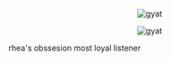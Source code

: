 <p align="center">
  <img src="https://i.pinimg.com/736x/d0/3b/20/d03b20b738172c3375b884db29f5fab5.jpg" alt="gyat" />
</p>
<p align="center">
  <img src="" alt="gyat" />
</p>

rhea's obssesion most loyal listener
